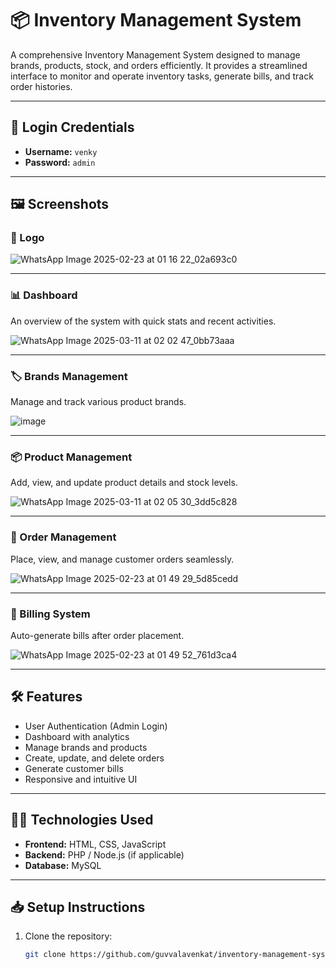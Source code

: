 # 📦 Inventory Management System

A comprehensive Inventory Management System designed to manage brands, products, stock, and orders efficiently. It provides a streamlined interface to monitor and operate inventory tasks, generate bills, and track order histories.

---

## 🔐 Login Credentials

- **Username:** `venky`  
- **Password:** `admin`

---

## 🖼️ Screenshots

### 🔷 Logo

![WhatsApp Image 2025-02-23 at 01 16 22_02a693c0](https://github.com/user-attachments/assets/46b174c3-17ab-4ac4-bb3c-a89fcff6b609)

---

### 📊 Dashboard

An overview of the system with quick stats and recent activities.

![WhatsApp Image 2025-03-11 at 02 02 47_0bb73aaa](https://github.com/user-attachments/assets/7107dd97-a43d-437f-83f6-9ab9045e6ea7)

---

### 🏷️ Brands Management

Manage and track various product brands.

![image](https://github.com/user-attachments/assets/28656aa3-c272-44b3-b408-939ee5544f62)

---

### 📦 Product Management

Add, view, and update product details and stock levels.

![WhatsApp Image 2025-03-11 at 02 05 30_3dd5c828](https://github.com/user-attachments/assets/3bc54e2d-d2ad-4207-8378-c272ec96b99d)

---

### 🧾 Order Management

Place, view, and manage customer orders seamlessly.

![WhatsApp Image 2025-02-23 at 01 49 29_5d85cedd](https://github.com/user-attachments/assets/dca754d5-6ac1-4b1c-89d7-07a5acfc7556)

---

### 🧮 Billing System

Auto-generate bills after order placement.

![WhatsApp Image 2025-02-23 at 01 49 52_761d3ca4](https://github.com/user-attachments/assets/22b5c81c-d315-4411-a634-cd8761d351b1)

---

## 🛠️ Features

- User Authentication (Admin Login)
- Dashboard with analytics
- Manage brands and products
- Create, update, and delete orders
- Generate customer bills
- Responsive and intuitive UI

---

## 🧑‍💻 Technologies Used

- **Frontend:** HTML, CSS, JavaScript
- **Backend:** PHP / Node.js (if applicable)
- **Database:** MySQL

---

## 📥 Setup Instructions

1. Clone the repository:
   ```bash
   git clone https://github.com/guvvalavenkat/inventory-management-system-.git

